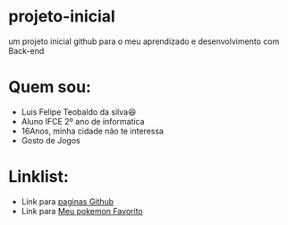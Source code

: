 # projeto-inicial
um projeto inicial github para o meu aprendizado e desenvolvimento com Back-end

# Quem sou:
- Luis Felipe Teobaldo da silva😆
- Aluno IFCE 2º ano de informatica
- 16Anos, minha cidade não te interessa
- Gosto de Jogos

# Linklist:
- Link para [paginas Github](https://pages.github.com/)
- Link para [Meu pokemon Favorito](https://img.pokemondb.net/artwork/large/mimikyu.jpg)
